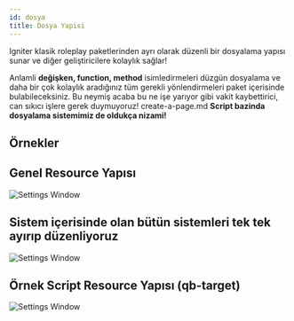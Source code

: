 ```yaml
---
id: dosya
title: Dosya Yapisi
---
```

Igniter klasik roleplay paketlerinden ayrı olarak 
düzenli bir dosyalama yapısı sunar ve diğer geliştiricilere kolaylık sağlar!


Anlamli **değişken, function, method** isimledirmeleri düzgün dosyalama
ve daha bir çok kolaylık aradığınız tüm gerekli yönlendirmeleri paket
içerisinde bulabileceksiniz. Bu neymiş acaba bu ne işe yarıyor gibi 
vakit kaybettirici, can sıkıcı işlere gerek duymuyoruz!
create-a-page.md
**Script bazinda dosyalama sistemimiz de oldukça nizami!** 

## **Örnekler**

## **Genel Resource Yapısı**

![Settings Window](https://i.ibb.co/KjnHtdK/Screenshot-1.png)

## **Sistem içerisinde olan bütün sistemleri tek tek ayırıp düzenliyoruz**

![Settings Window](https://i.ibb.co/L8mBgwJ/Screenshot-2.png)

## **Örnek Script Resource Yapısı (qb-target)**

![Settings Window](https://i.ibb.co/54GKRrB/Screenshot-3.png)